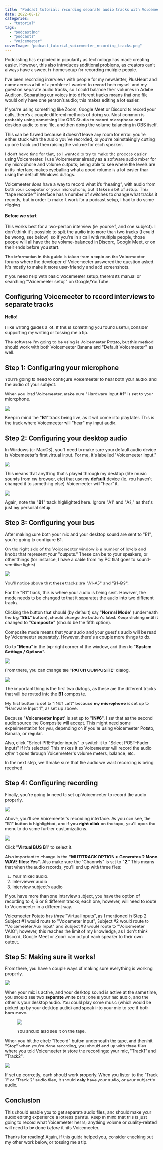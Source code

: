 ```yaml
---
title: "Podcast tutorial: recording separate audio tracks with Voicemeeter"
date: 2022-08-17
categories: 
  - "tutorial"
tags: 
  - "podcasting"
  - "podcasts"
  - "voicemeeter"
coverImage: "podcast_tutorial_voicemeeter_recording_tracks.png"
---
```


Podcasting has exploded in popularity as technology has made creating easier. However, this also introduces additional problems, as creators can’t always have a sweet in-home setup for recording multiple people.

I’ve been recording interviews with people for my newsletter, PlusHeart and came across a bit of a problem: I wanted to record both myself and my guest on separate audio tracks, so I could balance their volumes in Adobe Audition. Separating our voices into different tracks means that one file would only have one person’s audio; this makes editing a lot easier.

If you’re using something like Zoom, Google Meet or Discord to record your calls, there’s a couple different methods of doing so. Most common is probably using something like OBS Studio to record microphone and desktop audio to one file, and then doing the volume balancing in OBS itself.

This can be flawed because it doesn’t leave any room for error: you’re either stuck with the audio you’ve recorded, or you’re painstakingly cutting up one track and then raising the volume for each speaker.

I don’t have time for that, so I wanted to try to make the process easier using Voicemeeter. I use Voicemeeter already as a software audio mixer for my microphone and volume outputs; being able to see where the levels are in its interface makes eyeballing what a good volume is a lot easier than using the default Windows dialogs.

Voicemeeter _does_ have a way to record what it’s “hearing”, with audio from both your computer or your microphone, but it takes a bit of setup. This “tape recorder” interface has a number of switches to change what tracks it records, but in order to make it work for a podcast setup, I had to do some digging.

#### Before we start

This works best for a two-person interview (ie, yourself, and one subject). I don't think it's possible to split the audio into more than two tracks (I could be wrong, see below), so if you're in a call with multiple people, those people will all have the be volume-balanced in Discord, Google Meet, or on their ends before you start.

The information in this guide is taken from a topic on the Voicemeeter forums where the developer of Voicemeeter answered the question asked. It's mostly to make it more user-friendly and add screenshots.

If you need help with basic Voicemeeter setup, there's its manual or searching "Voicemeeter setup" on Google/YouTube.

## Configuring Voicemeeter to record interviews to separate tracks

#### Hello!

I like writing guides a lot. If this is something you found useful, consider supporting my writing or tossing me a tip.

The software I'm going to be using is Voicemeeter Potato, but this method should work with both Voicemeeter Banana and "Default Voicemeeter", as well.

## Step 1: Configuring your microphone

You're going to need to configure Voicemeeter to hear both your audio, and the audio of your subject.

When you load Voicemeeter, make sure "Hardware Input #1" is set to your microphone.

![](/assets/images/image.png)

Keep in mind the "**B1**" track being live, as it will come into play later. This is the track where Voicemeeter will "hear" my input audio.

## Step 2: Configuring your desktop audio

In Windows (or MacOS), you'll need to make sure your default audio device is Voicemeeter's first virtual input. For me, it's labelled "Voicemeeter Input."

![](/assets/images/image-1.png)

This means that anything that's played through my desktop (like music, sounds from my browser, etc) that use my **default** device (ie, you haven't changed it to something else), Voicemeeter will "hear" it.

![](/assets/images/image-2.png)

Again, note the "**B1**" track highlighted here. Ignore "A1" and "A2," as that's just my personal setup.

## Step 3: Configuring your bus

After making sure both your mic and your desktop sound are sent to "B1", you're going to configure B1.

On the right side of the Voicemeeter window is a number of levels and knobs that represent your "outputs." These can be to your speakers, or other things (for instance, I have a cable from my PC that goes to sound-sentitive lights).

![](/assets/images/voicemeeter8x64_Z0XQ0ACMhy.png)

You'll notice above that these tracks are "A1-A5" and "B1-B3".

For the "B1" track, this is where your audio is being sent. However, the mode needs to be changed to that it separates the audio into two different tracks.

Clicking the button that should (by default) say "**Normal Mode**" (underneath the big "**SEL**" button), should change the button's label. Keep clicking until it changed to "**Composite**" (should be the fifth option).

Composite mode means that your audio and your guest's audio will be read by Voicemeeter separately. However, there's a couple more things to do.

Go to "**Menu**" in the top-right corner of the window, and then to "**System Settings / Options**".

![](/assets/images/filezilla_ECYzjj2BbX.png)

From there, you can change the "**PATCH COMPOSITE**" dialog.

![](/assets/images/voicemeeter8x64_9zH5EOPrwr.png)

The important thing is the first two dialogs, as these are the different tracks that will be routed into the **B1** composite.

My first button is set to "IN#1 Left" because **my microphone** is set up to "Hardware Input 1", as set up above.

Because "**Voicemeeter Input**" is set up to "**IN#6**", I set that as the second audio source the Composite will accept. This might need some experimentation for you, depending on if you're using Voicemeeter Potato, Banana, or regular.

Also, click "Select PRE-Fader inputs" to switch it to "Select POST-Fader inputs" if it's selected. This makes it so Voicemeeter will record the audio _after_ it goes through Voicemeeter's volume meters, balance, etc.

In the next step, we'll make sure that the audio we want recording is being received.

## Step 4: Configuring recording

Finally, you're going to need to set up Voicemeeter to record the audio properly.

![](/assets/images/image-4.png)

Above, you'll see Voicemeeter's recording interface. As you can see, the "B1" button is highlighted, and if you **right click** on the tape, you'll open the menu to do some further customizations.

![](/assets/images/voicemeeter8x64_8Az4aseq49-2-1024x354.png)

Click "**Virtual BUS B1**" to select it.

Also important to change is the **"MUTITRACK OPTION > Generates 2 Mono WAVE files: Yes".** Also make sure the "Channels" is set to "**2**." This means that when the audio records, you'll end up with three files:

1. Your mixed audio.
2. Interviewer audio
3. Interview subject's audio

If you have more than one interview subject, you have the option of recording to 4, 6 or 8 different tracks; each one, however, will need to route to Voicemeeter in a different way.

Voicemeeter Potato has _three_ "Virtual Inputs", as I mentioned in Step 2. Subject #1 would route to "Voicemeter Input", Subject #2 would route to "Voicemeeter Aux Input" and Subject #3 would route to "Voicemeeter VAIO"; however, this reaches the limit of my knowledge, as I don't think Discord, Google Meet or Zoom can output each speaker to their own output.

## Step 5: Making sure it works!

From there, you have a couple ways of making sure everything is working properly.

![](/assets/images/voicemeeter8x64_t0A5r0VCi3.png)

When your mic is active, and your desktop sound is active at the same time, you should see two **separate** white bars; one is your mic audio, and the other is your desktop audio. You could play some music (which would be picked up by your desktop audio) and speak into your mic to see if both bars move.

<figure>

![](/assets/images/voicemeeter8x64_F2DHPqoOMZ.png)

<figcaption>

You should also see it on the tape.

</figcaption>

</figure>

When you hit the circle "Record" button underneath the tape, and then hit "Stop" when you're done recording, you should end up with three files where you told Voicemeeter to store the recordings: your mic, "Track1" and "Track2".

![](/assets/images/image-6.png)

If set up correctly, each should work properly. When you listen to the "Track 1" or "Track 2" audio files, it should **only** have your audio, or your subject's audio.

## Conclusion

This should enable you to get separate audio files, and should make your audio editing experience a lot less painful. Keep in mind that this is just going to record what Voicemeeter hears; anything volume or quality-related will need to be done _before_ it hits Voicemeeter.

Thanks for reading! Again, if this guide helped you, consider checking out my other work below, or tossing me a tip.
